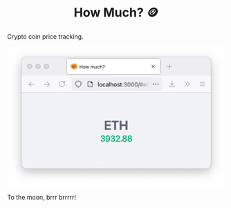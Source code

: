 <h1 align="center">How Much? 🪙</h1>

Crypto coin price tracking.

![Preview](./preview.png)

To the moon, brrr brrrrr!
